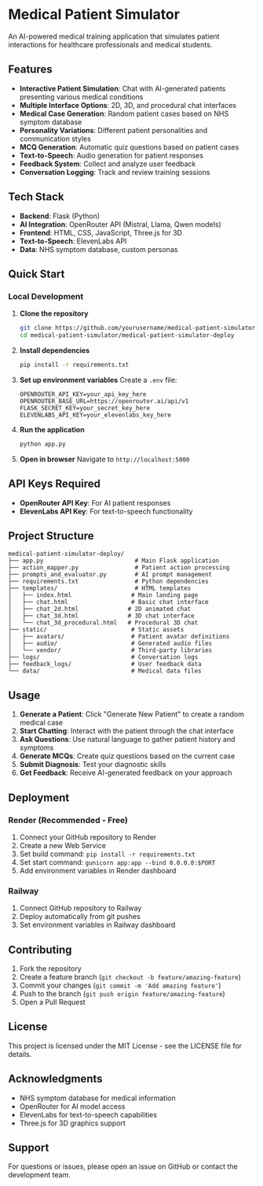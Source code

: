# Medical Patient Simulator

An AI-powered medical training application that simulates patient interactions for healthcare professionals and medical students.

## Features

- **Interactive Patient Simulation**: Chat with AI-generated patients presenting various medical conditions
- **Multiple Interface Options**: 2D, 3D, and procedural chat interfaces
- **Medical Case Generation**: Random patient cases based on NHS symptom database
- **Personality Variations**: Different patient personalities and communication styles
- **MCQ Generation**: Automatic quiz questions based on patient cases
- **Text-to-Speech**: Audio generation for patient responses
- **Feedback System**: Collect and analyze user feedback
- **Conversation Logging**: Track and review training sessions

## Tech Stack

- **Backend**: Flask (Python)
- **AI Integration**: OpenRouter API (Mistral, Llama, Qwen models)
- **Frontend**: HTML, CSS, JavaScript, Three.js for 3D
- **Text-to-Speech**: ElevenLabs API
- **Data**: NHS symptom database, custom personas

## Quick Start

### Local Development

1. **Clone the repository**
   ```bash
   git clone https://github.com/yourusername/medical-patient-simulator.git
   cd medical-patient-simulator/medical-patient-simulator-deploy
   ```

2. **Install dependencies**
   ```bash
   pip install -r requirements.txt
   ```

3. **Set up environment variables**
   Create a `.env` file:
   ```env
   OPENROUTER_API_KEY=your_api_key_here
   OPENROUTER_BASE_URL=https://openrouter.ai/api/v1
   FLASK_SECRET_KEY=your_secret_key_here
   ELEVENLABS_API_KEY=your_elevenlabs_key_here
   ```

4. **Run the application**
   ```bash
   python app.py
   ```

5. **Open in browser**
   Navigate to `http://localhost:5000`

## API Keys Required

- **OpenRouter API Key**: For AI patient responses
- **ElevenLabs API Key**: For text-to-speech functionality

## Project Structure

```
medical-patient-simulator-deploy/
├── app.py                          # Main Flask application
├── action_mapper.py                # Patient action processing
├── prompts_and_evaluator.py        # AI prompt management
├── requirements.txt                # Python dependencies
├── templates/                      # HTML templates
│   ├── index.html                 # Main landing page
│   ├── chat.html                  # Basic chat interface
│   ├── chat_2d.html              # 2D animated chat
│   ├── chat_3d.html              # 3D chat interface
│   └── chat_3d_procedural.html   # Procedural 3D chat
├── static/                        # Static assets
│   ├── avatars/                   # Patient avatar definitions
│   ├── audio/                     # Generated audio files
│   └── vendor/                    # Third-party libraries
├── logs/                          # Conversation logs
├── feedback_logs/                 # User feedback data
└── data/                          # Medical data files
```

## Usage

1. **Generate a Patient**: Click "Generate New Patient" to create a random medical case
2. **Start Chatting**: Interact with the patient through the chat interface
3. **Ask Questions**: Use natural language to gather patient history and symptoms
4. **Generate MCQs**: Create quiz questions based on the current case
5. **Submit Diagnosis**: Test your diagnostic skills
6. **Get Feedback**: Receive AI-generated feedback on your approach

## Deployment

### Render (Recommended - Free)
1. Connect your GitHub repository to Render
2. Create a new Web Service
3. Set build command: `pip install -r requirements.txt`
4. Set start command: `gunicorn app:app --bind 0.0.0.0:$PORT`
5. Add environment variables in Render dashboard

### Railway
1. Connect GitHub repository to Railway
2. Deploy automatically from git pushes
3. Set environment variables in Railway dashboard

## Contributing

1. Fork the repository
2. Create a feature branch (`git checkout -b feature/amazing-feature`)
3. Commit your changes (`git commit -m 'Add amazing feature'`)
4. Push to the branch (`git push origin feature/amazing-feature`)
5. Open a Pull Request

## License

This project is licensed under the MIT License - see the LICENSE file for details.

## Acknowledgments

- NHS symptom database for medical information
- OpenRouter for AI model access
- ElevenLabs for text-to-speech capabilities
- Three.js for 3D graphics support

## Support

For questions or issues, please open an issue on GitHub or contact the development team.
